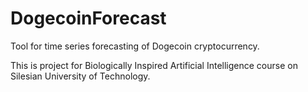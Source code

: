 # DogecoinForecast

Tool for time series forecasting of Dogecoin cryptocurrency.

This is project for Biologically Inspired Artificial Intelligence course on Silesian University of Technology.
